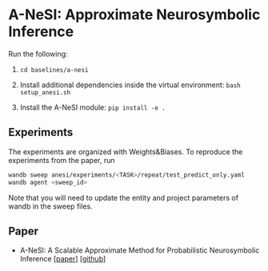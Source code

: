 # A-NeSI: Approximate Neurosymbolic Inference

Run the following:

1. `cd baselines/a-nesi`

2. Install additional dependencies inside the virtual environment: `bash setup_anesi.sh`

3. Install the A-NeSI module:  `pip install -e .`

## Experiments
The experiments are organized with Weights&Biases. To reproduce the experiments from the paper, run
```bash
wandb sweep anesi/experiments/<TASK>/repeat/test_predict_only.yaml
wandb agent <sweep_id>
```
Note that you will need to update the entity and project parameters of wandb in the sweep files. 

## Paper
* A-NeSI: A Scalable Approximate Method for Probabilistic Neurosymbolic Inference [[paper](https://arxiv.org/abs/2212.12393)] [[github](https://github.com/HEmile/a-nesi)]